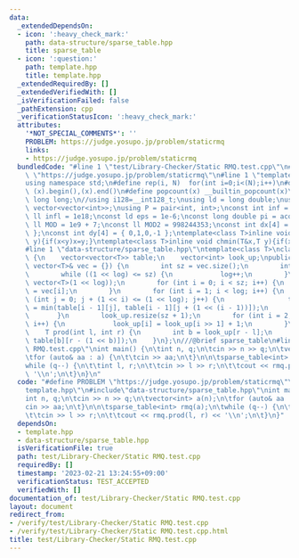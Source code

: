 ```yaml
---
data:
  _extendedDependsOn:
  - icon: ':heavy_check_mark:'
    path: data-structure/sparse_table.hpp
    title: sparse_table
  - icon: ':question:'
    path: template.hpp
    title: template.hpp
  _extendedRequiredBy: []
  _extendedVerifiedWith: []
  _isVerificationFailed: false
  _pathExtension: cpp
  _verificationStatusIcon: ':heavy_check_mark:'
  attributes:
    '*NOT_SPECIAL_COMMENTS*': ''
    PROBLEM: https://judge.yosupo.jp/problem/staticrmq
    links:
    - https://judge.yosupo.jp/problem/staticrmq
  bundledCode: "#line 1 \"test/Library-Checker/Static RMQ.test.cpp\"\n#define PROBLEM\
    \ \"https://judge.yosupo.jp/problem/staticrmq\"\n#line 1 \"template.hpp\"\n#include<bits/stdc++.h>\n\
    using namespace std;\n#define rep(i, N)  for(int i=0;i<(N);i++)\n#define all(x)\
    \ (x).begin(),(x).end()\n#define popcount(x) __builtin_popcount(x)\nusing ll =\
    \ long long;\n//using i128=__int128_t;\nusing ld = long double;\nusing graph =\
    \ vector<vector<int>>;\nusing P = pair<int, int>;\nconst int inf = 1e9;\nconst\
    \ ll infl = 1e18;\nconst ld eps = 1e-6;\nconst long double pi = acos(-1);\nconst\
    \ ll MOD = 1e9 + 7;\nconst ll MOD2 = 998244353;\nconst int dx[4] = { 1,0,-1,0\
    \ };\nconst int dy[4] = { 0,1,0,-1 };\ntemplate<class T>inline void chmax(T&x,T\
    \ y){if(x<y)x=y;}\ntemplate<class T>inline void chmin(T&x,T y){if(x>y)x=y;}\n\
    #line 1 \"data-structure/sparse_table.hpp\"\ntemplate<class T>\nclass sparse_table\
    \ {\n    vector<vector<T>> table;\n    vector<int> look_up;\npublic:\n    sparse_table(const\
    \ vector<T>& vec = {}) {\n        int sz = vec.size();\n        int log = 0;\n\
    \        while ((1 << log) <= sz) {\n            log++;\n        }\n        table.assign(log,\
    \ vector<T>(1 << log));\n        for (int i = 0; i < sz; i++) {\n            table[0][i]\
    \ = vec[i];\n        }\n        for (int i = 1; i < log; i++) {\n            for\
    \ (int j = 0; j + (1 << i) <= (1 << log); j++) {\n                table[i][j]\
    \ = min(table[i - 1][j], table[i - 1][j + (1 << (i - 1))]);\n            }\n \
    \       }\n        look_up.resize(sz + 1);\n        for (int i = 2; i < look_up.size();\
    \ i++) {\n            look_up[i] = look_up[i >> 1] + 1;\n        }\n    }\n\n\
    \    T prod(int l, int r) {\n        int b = look_up[r - l];\n        return min(table[b][l],\
    \ table[b][r - (1 << b)]);\n    }\n};\n///@brief sparse_table\n#line 4 \"test/Library-Checker/Static\
    \ RMQ.test.cpp\"\nint main() {\n\tint n, q;\n\tcin >> n >> q;\n\tvector<int> a(n);\n\
    \tfor (auto& aa : a) {\n\t\tcin >> aa;\n\t}\n\n\tsparse_table<int> rmq(a);\n\t\
    while (q--) {\n\t\tint l, r;\n\t\tcin >> l >> r;\n\t\tcout << rmq.prod(l, r) <<\
    \ '\\n';\n\t}\n}\n"
  code: "#define PROBLEM \"https://judge.yosupo.jp/problem/staticrmq\"\n#include\"\
    template.hpp\"\n#include\"data-structure/sparse_table.hpp\"\nint main() {\n\t\
    int n, q;\n\tcin >> n >> q;\n\tvector<int> a(n);\n\tfor (auto& aa : a) {\n\t\t\
    cin >> aa;\n\t}\n\n\tsparse_table<int> rmq(a);\n\twhile (q--) {\n\t\tint l, r;\n\
    \t\tcin >> l >> r;\n\t\tcout << rmq.prod(l, r) << '\\n';\n\t}\n}"
  dependsOn:
  - template.hpp
  - data-structure/sparse_table.hpp
  isVerificationFile: true
  path: test/Library-Checker/Static RMQ.test.cpp
  requiredBy: []
  timestamp: '2023-02-21 13:24:55+09:00'
  verificationStatus: TEST_ACCEPTED
  verifiedWith: []
documentation_of: test/Library-Checker/Static RMQ.test.cpp
layout: document
redirect_from:
- /verify/test/Library-Checker/Static RMQ.test.cpp
- /verify/test/Library-Checker/Static RMQ.test.cpp.html
title: test/Library-Checker/Static RMQ.test.cpp
---
```

